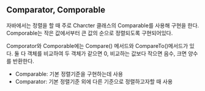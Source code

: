 ## Comparator, Comporable

자바에서는 정렬을 할 때 주로 Charcter 클래스의 Comparable를 사용해 구현을 한다.  
Comporable는 작은 값에서부터 큰 값의 순으로 정렬되도록 구현되어있다.   

Comporator와 Comporable에는 Compare() 메서드와 CompareTo()메서드가 있다.
둘 다 객체를 비교하여 두 객체가 같으면 0, 비교하는 값보다 작으면 음수, 크면 양수를 반환한다.  

+ Comparable: 기본 정렬기준을 구현하는데 사용
+ Comparator: 기본 정렬기준 외에 다른 기준으로 정렬하고자할 때 사용
